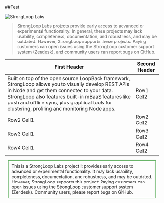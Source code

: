 ##Test 

![StrongLoop Labs](http://docs.strongloop.com/download/thumbnails/5310165/StrongLoop%20Labs%20Logo%20Cropped.png "StrongLoop Labs")

> StrongLoop Labs projects provide early access to advanced or experimental functionality.  In general, these projects may lack usability, completeness, documentation, and robustness, and may be outdated.
However, StrongLoop supports these projects: Paying customers can open issues using the StrongLoop customer support system (Zendesk), and community users can report bugs on GitHub.

| First Header  | Second Header |
| ------------- | ------------- |
| Built on top of the open source LoopBack framework, StrongLoop allows you to visually develop REST APIs in Node and get them connected to your data. StrongLoop also features built-in mBaaS features like push and offline sync, plus graphical tools for clustering, profiling and monitoring Node apps.   | Row1 Cell2    |
| Row2 Cell1    | Row2 Cell2    |
| Row3 Cell1    | Row3 Cell2    |
| Row4 Cell1    | Row4 Cell2    |

<p style="border: 1px solid green; padding: 10px; margin: 10px;">
This is a StrongLoop Labs project
It provides early access to advanced or experimental functionality. It may lack usability, completeness, documentation, and robustness, and may be outdated.
However, StrongLoop supports this project: Paying customers can open issues using the StrongLoop customer support system (Zendesk). Community users, please report bugs on GitHub.
</p>

